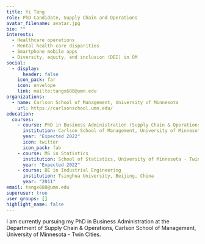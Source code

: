 ```yaml
---
title: Yi Tang
role: PhD Candidate, Supply Chain and Operations
avatar_filename: avatar.jpg
bio: ""
interests:
  - Healthcare operations
  - Mental health care disparities
  - Smartphone mobile apps
  - Diversity, equity, and inclusion (DEI) in OM
social:
  - display:
      header: false
    icon_pack: far
    icon: envelope
    link: mailto:tangx688@umn.edu
organizations:
  - name: Carlson School of Management, University of Minnesota
    url: https://carlsonschool.umn.edu/
education:
  courses:
    - course: PhD in Business Administration (Supply Chain & Operations)
      institution: Carlson School of Management, University of Minnesota - Twin Cities
      year: "Expected 2022"
      icon: twitter
      icon_pack: fab
    - course: MS in Statistics
      institution: School of Statistics, University of Minnesota - Twin Cities
      year: "Expected 2022"
    - course: BE in Industrial Engineering
      institution: Tsinghua University, Beijing, China
      year: "2011"
email: tangx688@umn.edu
superuser: true
user_groups: []
highlight_name: false
---
```

I am currently pursuing my PhD in Business Administration at the Department of Supply Chain & Operations, Carlson School of Management, University of Minnesota - Twin Cities.